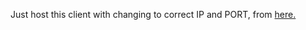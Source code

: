 Just host this client with changing to correct IP and PORT, from [here.](https://github.com/Descrout/rust-multiplayer-physics/blob/8f3b0242cee4e36f8a417d3baab38314ded262f6/client/init.js#L1)